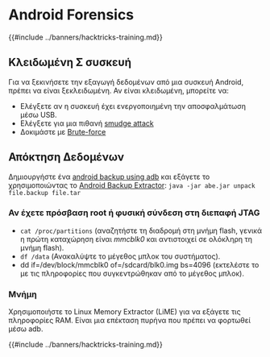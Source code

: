 # Android Forensics

{{#include ../banners/hacktricks-training.md}}

## Κλειδωμένη Σ συσκευή

Για να ξεκινήσετε την εξαγωγή δεδομένων από μια συσκευή Android, πρέπει να είναι ξεκλειδωμένη. Αν είναι κλειδωμένη, μπορείτε να:

- Ελέγξετε αν η συσκευή έχει ενεργοποιημένη την αποσφαλμάτωση μέσω USB.
- Ελέγξετε για μια πιθανή [smudge attack](https://www.usenix.org/legacy/event/woot10/tech/full_papers/Aviv.pdf)
- Δοκιμάστε με [Brute-force](https://www.cultofmac.com/316532/this-brute-force-device-can-crack-any-iphones-pin-code/)

## Απόκτηση Δεδομένων

Δημιουργήστε ένα [android backup using adb](../mobile-pentesting/android-app-pentesting/adb-commands.md#backup) και εξάγετε το χρησιμοποιώντας το [Android Backup Extractor](https://sourceforge.net/projects/adbextractor/): `java -jar abe.jar unpack file.backup file.tar`

### Αν έχετε πρόσβαση root ή φυσική σύνδεση στη διεπαφή JTAG

- `cat /proc/partitions` (αναζητήστε τη διαδρομή στη μνήμη flash, γενικά η πρώτη καταχώρηση είναι _mmcblk0_ και αντιστοιχεί σε ολόκληρη τη μνήμη flash).
- `df /data` (Ανακαλύψτε το μέγεθος μπλοκ του συστήματος).
- dd if=/dev/block/mmcblk0 of=/sdcard/blk0.img bs=4096 (εκτελέστε το με τις πληροφορίες που συγκεντρώθηκαν από το μέγεθος μπλοκ).

### Μνήμη

Χρησιμοποιήστε το Linux Memory Extractor (LiME) για να εξάγετε τις πληροφορίες RAM. Είναι μια επέκταση πυρήνα που πρέπει να φορτωθεί μέσω adb.

{{#include ../banners/hacktricks-training.md}}
